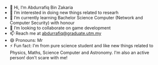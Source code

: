 - 👋 Hi, I’m Abdurrafiq Bin Zakaria
- 👀 I’m interested in doing new things related to researh
- 🌱 I’m currently learning Bachelor Science Computer (Network and Computer Security) with honour
- 💞️ I’m looking to collaborate on game development
- 📫 Reach me at abdurrafiq@graduate.utm.my
- 😄 Pronouns: Mr
- ⚡ Fun fact: I'm from pure science student and like new things related to Physics, Maths, Science Computer and Astronomy.
                I'm also an active person! don't scare with me!

<!---
abdurrafiqz0304/abdurrafiqz0304 is a ✨ special ✨ repository because its `README.md` (this file) appears on your GitHub profile.
You can click the Preview link to take a look at your changes.
--->
